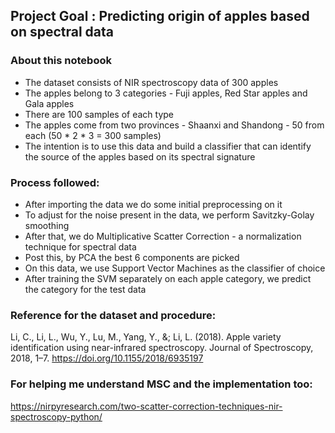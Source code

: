 ## Project Goal : Predicting origin of apples based on spectral data 

### About this notebook

- The dataset consists of NIR spectroscopy data of 300 apples
- The apples belong to 3 categories - Fuji apples, Red Star apples and Gala apples
- There are 100 samples of each type 
- The apples come from two provinces - Shaanxi and Shandong - 50 from each (50 * 2 * 3 = 300 samples)
- The intention is to use this data and build a classifier that can identify the source of the apples based on its spectral signature


### Process followed:
- After importing the data we do some initial preprocessing on it
- To adjust for the noise present in the data, we perform Savitzky-Golay smoothing 
- After that, we do Multiplicative Scatter Correction - a normalization technique for spectral data
- Post this, by PCA the best 6 components are picked 
- On this data, we use Support Vector Machines as the classifier of choice
- After training the SVM separately on each apple category, we predict the category for the test data

### Reference for the dataset and procedure:
Li, C., Li, L., Wu, Y., Lu, M., Yang, Y., &; Li, L. (2018). Apple variety identification using near-infrared spectroscopy. Journal of Spectroscopy, 2018, 1–7. https://doi.org/10.1155/2018/6935197

### For helping me understand MSC and the implementation too:
https://nirpyresearch.com/two-scatter-correction-techniques-nir-spectroscopy-python/
